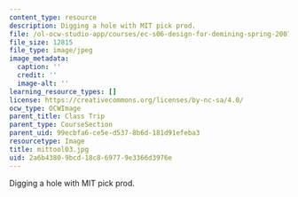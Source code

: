 ```yaml
---
content_type: resource
description: Digging a hole with MIT pick prod.
file: /ol-ocw-studio-app/courses/ec-s06-design-for-demining-spring-2007/2a6b43809bcd18c869779e3366d3976e_mittool03.jpg
file_size: 12815
file_type: image/jpeg
image_metadata:
  caption: ''
  credit: ''
  image-alt: ''
learning_resource_types: []
license: https://creativecommons.org/licenses/by-nc-sa/4.0/
ocw_type: OCWImage
parent_title: Class Trip
parent_type: CourseSection
parent_uid: 99ecbfa6-ce5e-d537-8b6d-181d91efeba3
resourcetype: Image
title: mittool03.jpg
uid: 2a6b4380-9bcd-18c8-6977-9e3366d3976e
---
```

Digging a hole with MIT pick prod.